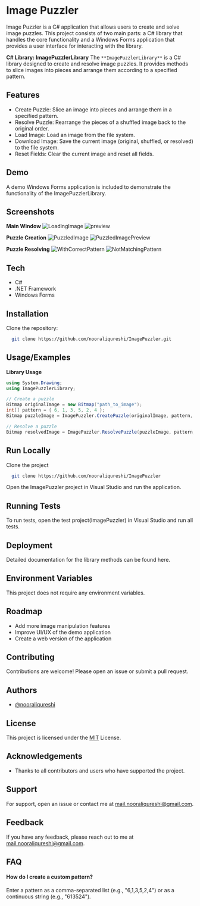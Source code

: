 
# Image Puzzler

Image Puzzler is a C# application that allows users to create and solve image puzzles. This project consists of two main parts: a C# library that handles the core functionality and a Windows Forms application that provides a user interface for interacting with the library.

**C# Library: ImagePuzzlerLibrary**
The ` **ImagePuzzlerLibrary** ` is a C# library designed to create and resolve image puzzles. It provides methods to slice images into pieces and arrange them according to a specified pattern.


## Features

- Create Puzzle: Slice an image into pieces and arrange them in a specified pattern.
- Resolve Puzzle: Rearrange the pieces of a shuffled image back to the original order.
- Load Image: Load an image from the file system.
- Download Image: Save the current image (original, shuffled, or resolved) to the file system.
- Reset Fields: Clear the current image and reset all fields.


## Demo

A demo Windows Forms application is included to demonstrate the functionality of the ImagePuzzlerLibrary.


## Screenshots

**Main Window**
![LoadingImage](https://github.com/nooraliqureshi/ImagePuzzler/assets/169689703/c5724080-2434-47bc-8258-e892b934697d)
![preview](https://github.com/nooraliqureshi/ImagePuzzler/assets/169689703/908ef7a8-0a23-4926-b52e-daddba69a061)

**Puzzle Creation**
![PuzzledImage](https://github.com/nooraliqureshi/ImagePuzzler/assets/169689703/1ac72662-99e4-4f99-94be-d7eef36d8aa8)
![PuzzledImagePreview](https://github.com/nooraliqureshi/ImagePuzzler/assets/169689703/359e5de0-bc63-4eef-95dd-0cf8debefc72)

**Puzzle Resolving**
![WithCorrectPattern](https://github.com/nooraliqureshi/ImagePuzzler/assets/169689703/b4982c1a-8f2e-4b29-b264-dcba0d7ae3a7)
![NotMatchingPattern](https://github.com/nooraliqureshi/ImagePuzzler/assets/169689703/2cf537be-ad9b-4e26-91b5-fb8720462fc9)

## Tech

- C#
- .NET Framework
- Windows Forms


## Installation

Clone the repository:

```bash
  git clone https://github.com/nooraliqureshi/ImagePuzzler.git
```
    
## Usage/Examples

**Library Usage**

``` c#
using System.Drawing;
using ImagePuzzlerLibrary;

// Create a puzzle
Bitmap originalImage = new Bitmap("path_to_image");
int[] pattern = { 6, 1, 3, 5, 2, 4 };
Bitmap puzzleImage = ImagePuzzler.CreatePuzzle(originalImage, pattern, pattern.Length);

// Resolve a puzzle
Bitmap resolvedImage = ImagePuzzler.ResolvePuzzle(puzzleImage, pattern, pattern.Length);
```


## Run Locally

Clone the project

```bash
  git clone https://github.com/nooraliqureshi/ImagePuzzler
```

Open the ImagePuzzler project in Visual Studio and run the application.


## Running Tests

To run tests, open the test project(ImagePuzzler) in Visual Studio and run all tests.


## Deployment

Detailed documentation for the library methods can be found here.


## Environment Variables

This project does not require any environment variables.


## Roadmap

- Add more image manipulation features
- Improve UI/UX of the demo application
- Create a web version of the application




## Contributing

Contributions are welcome! Please open an issue or submit a pull request.


## Authors

- [@nooraliqureshi](https://github.com/nooraliqureshi)


## License

This project is licensed under the [MIT](https://choosealicense.com/licenses/mit/) License.


## Acknowledgements

- Thanks to all contributors and users who have supported the project.


## Support

For support, open an issue or contact me at mail.nooraliqureshi@gmail.com.

## Feedback

If you have any feedback, please reach out to me at mail.nooraliqureshi@gmail.com.


## FAQ

#### How do I create a custom pattern?

Enter a pattern as a comma-separated list (e.g., "6,1,3,5,2,4") or as a continuous string (e.g., "613524").

